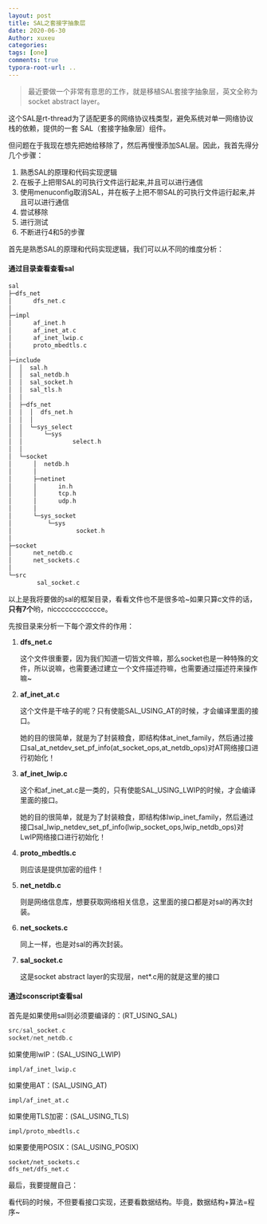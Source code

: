 ```yaml
---
layout: post
title: SAL之套接字抽象层
date: 2020-06-30
Author: xuxeu
categories: 
tags: [one]
comments: true
typora-root-url: ..
---
```


> 最近要做一个非常有意思的工作，就是移植SAL套接字抽象层，英文全称为socket abstract layer。

这个SAL是rt-thread为了适配更多的网络协议栈类型，避免系统对单一网络协议栈的依赖，提供的一套 SAL（套接字抽象层）组件。

但问题在于我现在想先把她给移除了，然后再慢慢添加SAL层。因此，我首先得分几个步骤：

1. 熟悉SAL的原理和代码实现逻辑
2. 在板子上把带SAL的可执行文件运行起来,并且可以进行通信
3. 使用menuconfig取消SAL，并在板子上把不带SAL的可执行文件运行起来,并且可以进行通信
4. 尝试移除
5. 进行测试
6. 不断进行4和5的步骤

首先是熟悉SAL的原理和代码实现逻辑，我们可以从不同的维度分析：

#### 通过目录查看查看sal

```c
sal
├─dfs_net
│      dfs_net.c
│      
├─impl
│      af_inet.h
│      af_inet_at.c
│      af_inet_lwip.c
│      proto_mbedtls.c
│      
├─include
│  │  sal.h
│  │  sal_netdb.h
│  │  sal_socket.h
│  │  sal_tls.h
│  │  
│  ├─dfs_net
│  │  │  dfs_net.h
│  │  │  
│  │  └─sys_select
│  │      └─sys
│  │              select.h
│  │              
│  └─socket
│      │  netdb.h
│      │  
│      ├─netinet
│      │      in.h
│      │      tcp.h
│      │      udp.h
│      │      
│      └─sys_socket
│          └─sys
│                  socket.h
│                  
├─socket
│      net_netdb.c
│      net_sockets.c
│      
└─src
        sal_socket.c
```

以上是我将要做的sal的框架目录，看看文件也不是很多哈~如果只算c文件的话，**只有7个**哟，nicccccccccccce。

先按目录来分析一下每个源文件的作用：

1. **dfs_net.c** 

    这个文件很重要，因为我们知道一切皆文件嘛，那么socket也是一种特殊的文件，所以说嘛，也需要通过建立一个文件描述符嘛，也需要通过描述符来操作嘛~

2. **af_inet_at.c**

   这个文件是干啥子的呢？只有使能SAL_USING_AT的时候，才会编译里面的接口。

   她的目的很简单，就是为了封装粮食，即结构体at_inet_family，然后通过接口sal_at_netdev_set_pf_info(at_socket_ops,at_netdb_ops)对AT网络接口进行初始化！

3. **af_inet_lwip.c**

   这个和af_inet_at.c是一类的，只有使能SAL_USING_LWIP的时候，才会编译里面的接口。

   她的目的很简单，就是为了封装粮食，即结构体lwip_inet_family，然后通过接口sal_lwip_netdev_set_pf_info(lwip_socket_ops,lwip_netdb_ops)对LwIP网络接口进行初始化！

4. **proto_mbedtls.c**

   则应该是提供加密的组件！

5. **net_netdb.c**

   则是网络信息库，想要获取网络相关信息，这里面的接口都是对sal的再次封装。

6. **net_sockets.c**

   同上一样，也是对sal的再次封装。

7. **sal_socket.c**

   这是socket abstract layer的实现层，net*.c用的就是这里的接口

#### 通过sconscript查看sal

首先是如果使用sal则必须要编译的：(RT_USING_SAL)

```c
src/sal_socket.c
socket/net_netdb.c
```

如果使用lwIP：(SAL_USING_LWIP)

```
impl/af_inet_lwip.c
```

如果使用AT：(SAL_USING_AT)

```
impl/af_inet_at.c
```

如果使用TLS加密：(SAL_USING_TLS)

```
impl/proto_mbedtls.c
```

如果要使用POSIX：(SAL_USING_POSIX)

```
socket/net_sockets.c
dfs_net/dfs_net.c
```

最后，我要提醒自己：

看代码的时候，不但要看接口实现，还要看数据结构。毕竟，数据结构+算法=程序~